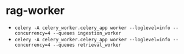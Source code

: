 # rag-worker

- `celery -A celery_worker.celery_app worker --loglevel=info --concurrency=4 --queues ingestion_worker`
- `celery -A celery_worker.celery_app worker --loglevel=info --concurrency=4 --queues retrieval_worker`
